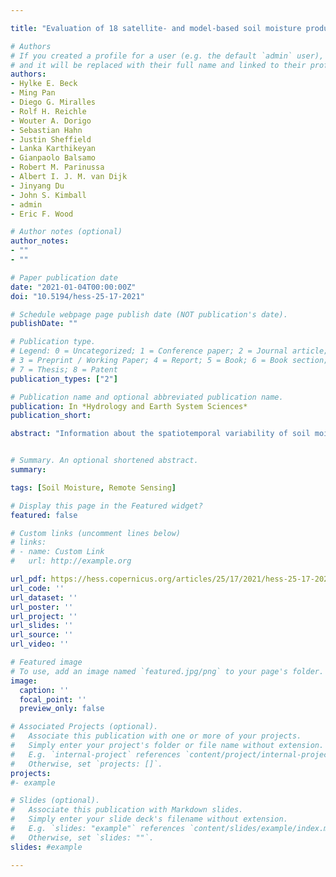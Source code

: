 ```yaml
---

title: "Evaluation of 18 satellite- and model-based soil moisture products using in situ measurements from 826 sensors"

# Authors
# If you created a profile for a user (e.g. the default `admin` user), write the username (folder name) here 
# and it will be replaced with their full name and linked to their profile.
authors:
- Hylke E. Beck
- Ming Pan
- Diego G. Miralles
- Rolf H. Reichle
- Wouter A. Dorigo
- Sebastian Hahn
- Justin Sheffield
- Lanka Karthikeyan
- Gianpaolo Balsamo
- Robert M. Parinussa
- Albert I. J. M. van Dijk
- Jinyang Du
- John S. Kimball
- admin
- Eric F. Wood

# Author notes (optional)
author_notes:
- ""
- ""

# Paper publication date
date: "2021-01-04T00:00:00Z"
doi: "10.5194/hess-25-17-2021"

# Schedule webpage page publish date (NOT publication's date).
publishDate: ""

# Publication type.
# Legend: 0 = Uncategorized; 1 = Conference paper; 2 = Journal article;
# 3 = Preprint / Working Paper; 4 = Report; 5 = Book; 6 = Book section;
# 7 = Thesis; 8 = Patent
publication_types: ["2"]

# Publication name and optional abbreviated publication name.
publication: In *Hydrology and Earth System Sciences*
publication_short:  

abstract: "Information about the spatiotemporal variability of soil moisture is critical for many purposes, including monitoring of hydrologic extremes, irrigation scheduling, and prediction of agricultural yields. We evaluated the temporal dynamics of 18 state-of-the-art (quasi-)global near-surface soil moisture products, including six based on satellite retrievals, six based on models without satellite data assimilation (referred to hereafter as “open-loop” models), and six based on models that assimilate satellite soil moisture or brightness temperature data. Seven of the products are introduced for the first time in this study: one multi-sensor merged satellite product called MeMo (Merged soil Moisture) and six estimates from the HBV (Hydrologiska Byrans Vattenbalansavdelning) model with three precipitation inputs (ERA5, IMERG, and MSWEP) with and without assimilation of SMAPL3E satellite retrievals, respectively. As reference, we used in situ soil moisture measurements between 2015 and 2019 at 5 cm depth from 826 sensors, located primarily in the USA and Europe. The 3-hourly Pearson correlation (R) was chosen as the primary performance metric. We found that application of the Soil Wetness Index (SWI) smoothing filter resulted in improved performance for all satellite products. The best-to-worst performance ranking of the four single-sensor satellite products was SMAPL3E$\\_{SWI}$, SMOS$\\_{SWI}$, AMSR2$\\_{SWI}$ and ASCAT$\\_{SWI}$, with the L-band-based SMAPL3E$\\_{SWI}$ (median R of 0.72) outperforming the others at 50 % of the sites. Among the two multi-sensor satellite products (MeMo and ESA-CCI$\\_{SWI}$), MeMo performed better on average (median R of 0.72 versus 0.67), probably due to the inclusion of SMAPL3E$\\_{SWI}$. The best-to-worst performance ranking of the six open-loop models was HBV-MSWEP, HBV-ERA5, ERA5-Land, HBV-IMERG, VIC-PGF, and GLDAS-Noah. This ranking largely reflects the quality of the precipitation forcing. HBV-MSWEP (median R of 0.78) performed best not just among the open-loop models but among all products. The calibration of HBV improved the median R by +0.12 on average compared to random parameters, highlighting the importance of model calibration. The best-to-worst performance ranking of the six models with satellite data assimilation was HBV-MSWEP+SMAPL3E, HBV-ERA5+SMAPL3E, GLEAM, SMAPL4, HBV-IMERG+SMAPL3E, and ERA5. The assimilation of SMAPL3E retrievals into HBV-IMERG improved the median R by +0.06, suggesting that data assimilation yields significant benefits at the global scale. "


# Summary. An optional shortened abstract.
summary:

tags: [Soil Moisture, Remote Sensing]

# Display this page in the Featured widget?
featured: false

# Custom links (uncomment lines below)
# links:
# - name: Custom Link
#   url: http://example.org

url_pdf: https://hess.copernicus.org/articles/25/17/2021/hess-25-17-2021.pdf
url_code: ''
url_dataset: ''
url_poster: ''
url_project: ''
url_slides: ''
url_source: ''
url_video: ''

# Featured image
# To use, add an image named `featured.jpg/png` to your page's folder. 
image:
  caption: ''
  focal_point: ''
  preview_only: false

# Associated Projects (optional).
#   Associate this publication with one or more of your projects.
#   Simply enter your project's folder or file name without extension.
#   E.g. `internal-project` references `content/project/internal-project/index.md`.
#   Otherwise, set `projects: []`.
projects: 
#- example

# Slides (optional).
#   Associate this publication with Markdown slides.
#   Simply enter your slide deck's filename without extension.
#   E.g. `slides: "example"` references `content/slides/example/index.md`.
#   Otherwise, set `slides: ""`.
slides: #example

---
```


